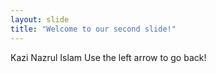 ```yaml
---
layout: slide
title: "Welcome to our second slide!"
---
```

Kazi Nazrul Islam
Use the left arrow to go back!
